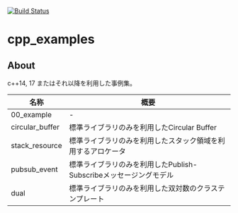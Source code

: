 [![Build Status](https://travis-ci.org/Hasenpfote/cpp_examples.svg?branch=master)](https://travis-ci.org/Hasenpfote/cpp_examples)

# cpp_examples

## About

c++14, 17 またはそれ以降を利用した事例集。

| 名称            | 概要                                                         |
| --------------- | ------------------------------------------------------------ |
| 00_example      | -                                                            |
| circular_buffer | 標準ライブラリのみを利用したCircular Buffer                  |
| stack_resource  | 標準ライブラリのみを利用したスタック領域を利用するアロケータ |
| pubsub_event    | 標準ライブラリのみを利用したPublish-Subscribeメッセージングモデル |
| dual            | 標準ライブラリのみを利用した双対数のクラステンプレート       |

